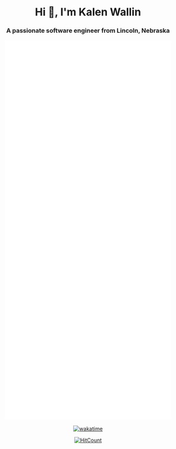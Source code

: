 <h1 align="center">Hi 👋, I'm Kalen Wallin</h1>
<h3 align="center">A passionate software engineer from Lincoln, Nebraska</h3>

<div align="center">
  
<img src="https://raw.githubusercontent.com/kalenwallin/metrics/master/github-metrics.svg">

[![wakatime](https://wakatime.com/badge/user/8d75968c-d279-4ce0-a2b1-c5faaf10b884.svg)](https://wakatime.com/@8d75968c-d279-4ce0-a2b1-c5faaf10b884)

[![HitCount](https://hits.dwyl.com/kalenwallin/kalenwallin.svg?style=flat)](http://hits.dwyl.com/kalenwallin/kalenwallin)

</div>

